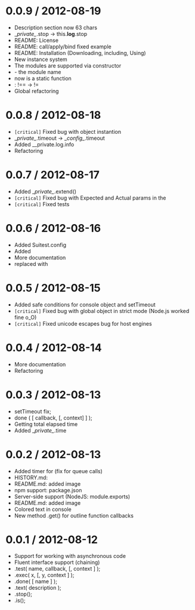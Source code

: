 # 0.0.9 / 2012-08-19
* Description section now 63 chars
* \__private\__.stop -> this.__log__.stop
* README: License
* README: call/apply/bind fixed example
* README: Installation (Downloading, including, Using)
* New instance system
* The modules are supported via constructor
* <name> - the module name
* <config> now is a static function
* <exec>: !== -> !=
* Global refactoring

# 0.0.8 / 2012-08-18
* `[critical]` Fixed bug with object instantion
* \__private\__.timeout -> \__config\__.timeout
* Added __private.log.info
* Refactoring

# 0.0.7 / 2012-08-17
* Added \__private\__.extend()
* `[critical]` Fixed bug with Expected and Actual params in the <done>
* `[critical]` Fixed tests

# 0.0.6 / 2012-08-16
* Added Suitest.config
* Added <finish>
* More documentation
* <text> replaced with <describe>

# 0.0.5 / 2012-08-15
* Added safe conditions for console object and setTimeout
* `[critical]` Fixed bug with global object in strict mode (Node.js worked fine o_O)
* `[critical]` Fixed unicode escapes bug for host engines

# 0.0.4 / 2012-08-14
* More documentation
* Refactoring

# 0.0.3 / 2012-08-13

* setTimeout fix;
* done ( [ callback, [, context] ] );
* Getting total elapsed time
* Added \__private\__.time

# 0.0.2 / 2012-08-13

* Added timer for <test> (fix for queue calls)
* HISTORY.md:
* README.md: added image
* npm support: package.json
* Server-side support (NodeJS: module.exports)
* README.md: added image
* Colored text in console
* New method .get() for outline function callbacks

# 0.0.1 / 2012-08-12

* Support for working with asynchronous code
* Fluent interface support (chaining)
* .test( name, callback, [, context ] );
* .exec( x, [, y, context ] );
* .done( [ name ] );
* .text( description );
* .stop();
* .is();
